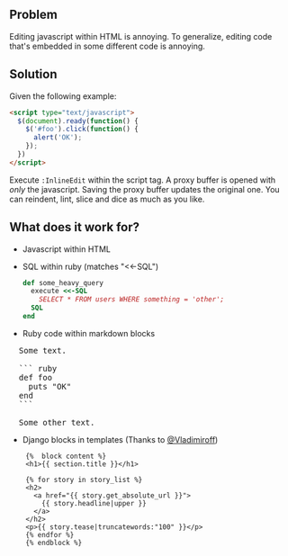 ## Problem

Editing javascript within HTML is annoying. To generalize, editing code that's
embedded in some different code is annoying.

## Solution

Given the following example:

``` html
<script type="text/javascript">
  $(document).ready(function() {
    $('#foo').click(function() {
      alert('OK');
    });
  })
</script>
```

Execute `:InlineEdit` within the script tag. A proxy buffer is opened with
*only* the javascript. Saving the proxy buffer updates the original one. You
can reindent, lint, slice and dice as much as you like.

## What does it work for?

- Javascript within HTML
- SQL within ruby (matches "<<-SQL")

  ``` ruby
  def some_heavy_query
    execute <<-SQL
      SELECT * FROM users WHERE something = 'other';
    SQL
  end
  ```

- Ruby code within markdown blocks

<pre>
  Some text.

  ``` ruby
  def foo
    puts "OK"
  end
  ```

  Some other text.
</pre>

- Django blocks in templates (Thanks to [@Vladimiroff](https://github.com/Vladimiroff))

``` htmldjango
    {%  block content %}
    <h1>{{ section.title }}</h1>

    {% for story in story_list %}
    <h2>
      <a href="{{ story.get_absolute_url }}">
        {{ story.headline|upper }}
      </a>
    </h2>
    <p>{{ story.tease|truncatewords:"100" }}</p>
    {% endfor %}
    {% endblock %}
```
